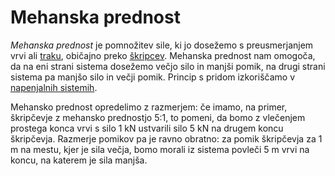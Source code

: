 # Mehanska prednost

_Mehanska prednost_ je pomnožitev sile, ki jo dosežemo s preusmerjanjem vrvi ali [traku](trak), običajno preko [škripcev](skripec). Mehanska prednost nam omogoča, da na eni strani sistema dosežemo večjo silo in manjši pomik, na drugi strani sistema pa manjšo silo in večji pomik. Princip s pridom izkoriščamo v [napenjalnih sistemih](napenjalni-sistem).

Mehansko prednost opredelimo z razmerjem: če imamo, na primer, škripčevje z mehansko prednostjo 5:1, to pomeni, da bomo z vlečenjem prostega konca vrvi s silo 1 kN ustvarili silo 5 kN na drugem koncu škripčevja. Razmerje pomikov pa je ravno obratno: za pomik škripčevja za 1 m na mestu, kjer je sila večja, bomo morali iz sistema povleči 5 m vrvi na koncu, na katerem je sila manjša.
